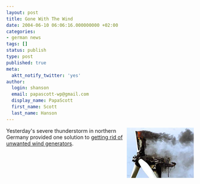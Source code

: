 ```yaml
---
layout: post
title: Gone With The Wind
date: 2004-06-10 06:06:16.000000000 +02:00
categories:
- german news
tags: []
status: publish
type: post
published: true
meta:
  aktt_notify_twitter: 'yes'
author:
  login: shanson
  email: papascott-wp@gmail.com
  display_name: PapaScott
  first_name: Scott
  last_name: Hanson
---
```

<p><a href="http://www.spiegel.de/panorama/0,1518,303393,00.html" title="Gewittersturm: Weltuntergangsstimmung in Norddeutschland - Panorama - SPIEGEL ONLINE"><img src="/wordpress/wp-content/uploads/2004/06/burning_wka.jpg" alt="Burning wind generator after being struck by lightning" border="0" align="right" /></a>Yesterday's severe thunderstorm in northern Germany provided one solution to <a href="http://www.spiegel.de/panorama/0,1518,303393,00.html" title="Gewittersturm: Weltuntergangsstimmung in Norddeutschland - Panorama - SPIEGEL ONLINE">getting rid of unwanted wind generators</a>.</p>
